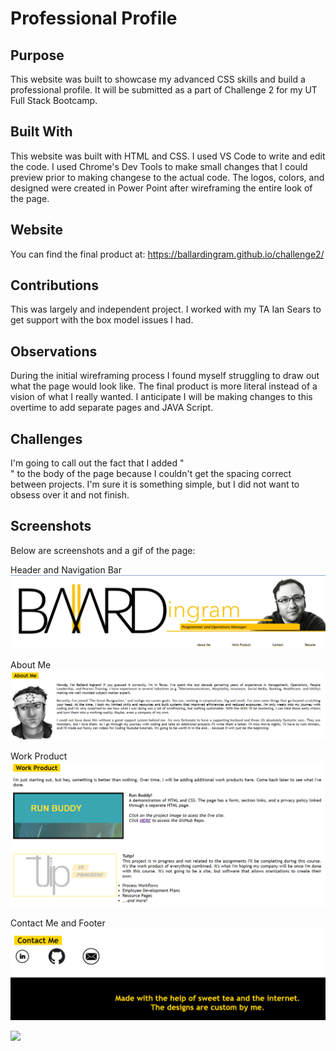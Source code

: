 # Professional Profile

## Purpose
This website was built to showcase my advanced CSS skills and build a professional profile. It will be submitted as a part of Challenge 2 for my UT Full Stack Bootcamp.

## Built With
This website was built with HTML and CSS. I used VS Code to write and edit the code. I used Chrome's Dev Tools to make small changes that I could preview prior to making changese to the actual code. The logos, colors, and designed were created in Power Point after wireframing the entire look of the page.

## Website
You can find the final product at:
https://ballardingram.github.io/challenge2/

## Contributions
This was largely and independent project. I worked with my TA Ian Sears to get support with the box model issues I had.

## Observations
During the initial wireframing process I found myself struggling to draw out what the page would look like. The final product is more literal instead of a vision of what I really wanted. I anticipate I will be making changes to this overtime to add separate pages and JAVA Script.

## Challenges
I'm going to call out the fact that I added "<br>" to the body of the page because I couldn't get the spacing correct between projects. I'm sure it is something simple, but I did not want to obsess over it and not finish.

## Screenshots
Below are screenshots and a gif of the page:

Header and Navigation Bar
<img src="https://github.com/ballardingram/challenge2/blob/main/assets/ReadMe/screenshot1.png"
raw=true
alt="Header and Navigation Bar"
style="margin-right:10px;"
/>

About Me
<img src="https://github.com/ballardingram/challenge2/blob/main/assets/ReadMe/screenshot2.png"
raw=true
alt="About Me"
style="margin-right:10px;"
/>

Work Product
<img src="https://github.com/ballardingram/challenge2/blob/main/assets/ReadMe/screenshot3.png"
raw=true
alt="Work Product"
style="margin-right:10px;"
/>

Contact Me and Footer
<img src="https://github.com/ballardingram/challenge2/blob/main/assets/ReadMe/screenshot4.png"
raw=true
alt="Contact Me and Footer"
style="margin-right:10px;"
/>

<img src="https://drive.google.com/file/d/1AayLeoaWo9SRN_b5d_3fxH9TCWDYdZli/">